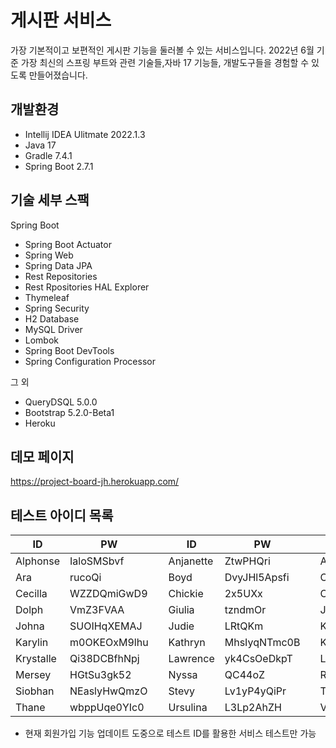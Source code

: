 # 게시판 서비스

가장 기본적이고 보편적인 게시판 기능을 둘러볼 수 있는 서비스입니다. 2022년 6월 기준 가장 최신의 스프링 부트와 관련 기술들,자바 17 기능들, 개발도구들을 경험할 수 있도록 만들어졌습니다.

## 개발환경

* Intellij IDEA Ulitmate 2022.1.3
* Java 17
* Gradle 7.4.1
* Spring Boot 2.7.1

## 기술 세부 스팩

Spring Boot

* Spring Boot Actuator
* Spring Web
* Spring Data JPA
* Rest Repositories
* Rest Rpositories HAL Explorer
* Thymeleaf
* Spring Security
* H2 Database
* MySQL Driver
* Lombok
* Spring Boot DevTools
* Spring Configuration Processor

그 외

* QueryDSQL 5.0.0
* Bootstrap 5.2.0-Beta1
* Heroku

## 데모 페이지

https://project-board-jh.herokuapp.com/

## 테스트 아이디 목록

|ID|PW||ID|PW||ID|PW|
|----|----|-|----|----|-|----|----|
|Alphonse|IaloSMSbvf||Anjanette|ZtwPHQri||Ansley|FWecmRG8|
|Ara|rucoQi||Boyd|DvyJHl5Apsfi||Catarina|PpGyZJK4cy7|
|Cecilla|WZZDQmiGwD9||Chickie|2x5UXx||Cyrillus|8ZdTgB|
|Dolph|VmZ3FVAA||Giulia|tzndmOr||Jeannine|jffS6NbuEO|
|Johna|SUOIHqXEMAJ||Judie|LRtQKm||Kaja|vNHxHk1rj|
|Karylin|m0OKEOxM9lhu||Kathryn|MhsIyqNTmc0B||Katinka|DyhgX42acOc6|
|Krystalle|Qi38DCBfhNpj||Lawrence|yk4CsOeDkpT||Leodora|mZ2ebH61v8|
|Mersey|HGtSu3gk52||Nyssa|QC44oZ||Renault|mJd1ujc6p|
|Siobhan|NEaslyHwQmzO||Stevy|Lv1yP4yQiPr||Teriann|VTOw20apC|
|Thane|wbppUqe0YIc0||Ursulina|L3Lp2AhZH||Valentijn|nlVdETgc|


* 현재 회원가입 기능 업데이트 도중으로 테스트 ID를 활용한 서비스 테스트만 가능

